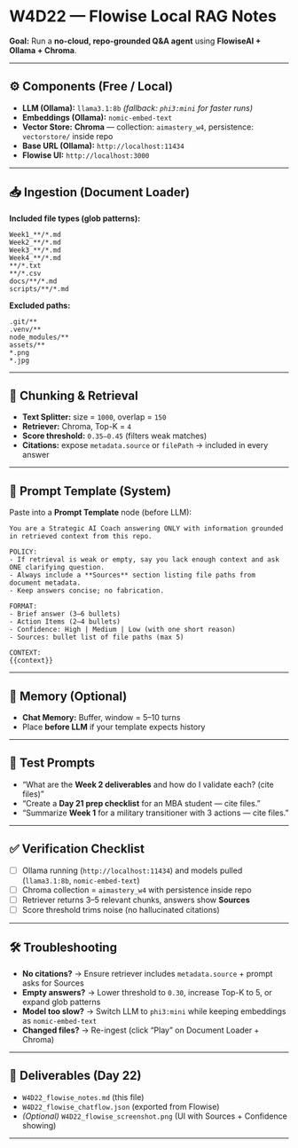 # W4D22 — Flowise Local RAG Notes

**Goal:** Run a **no-cloud, repo-grounded Q\&A agent** using **FlowiseAI + Ollama + Chroma**.

---

## ⚙️ Components (Free / Local)

* **LLM (Ollama):** `llama3.1:8b` *(fallback: `phi3:mini` for faster runs)*
* **Embeddings (Ollama):** `nomic-embed-text`
* **Vector Store:** **Chroma** — collection: `aimastery_w4`, persistence: `vectorstore/` inside repo
* **Base URL (Ollama):** `http://localhost:11434`
* **Flowise UI:** `http://localhost:3000`

---

## 📥 Ingestion (Document Loader)

**Included file types (glob patterns):**

```
Week1_**/*.md
Week2_**/*.md
Week3_**/*.md
Week4_**/*.md
**/*.txt
**/*.csv
docs/**/*.md
scripts/**/*.md
```

**Excluded paths:**

```
.git/** 
.venv/** 
node_modules/** 
assets/** 
*.png 
*.jpg
```

---

## 🔎 Chunking & Retrieval

* **Text Splitter:** size = `1000`, overlap = `150`
* **Retriever:** Chroma, Top-K = `4`
* **Score threshold:** `0.35–0.45` (filters weak matches)
* **Citations:** expose `metadata.source` or `filePath` → included in every answer

---

## 📝 Prompt Template (System)

Paste into a **Prompt Template** node (before LLM):

```
You are a Strategic AI Coach answering ONLY with information grounded in retrieved context from this repo.

POLICY:
- If retrieval is weak or empty, say you lack enough context and ask ONE clarifying question.
- Always include a **Sources** section listing file paths from document metadata.
- Keep answers concise; no fabrication.

FORMAT:
- Brief answer (3–6 bullets)
- Action Items (2–4 bullets)
- Confidence: High | Medium | Low (with one short reason)
- Sources: bullet list of file paths (max 5)

CONTEXT:
{{context}}
```

---

## 🧠 Memory (Optional)

* **Chat Memory:** Buffer, window = 5–10 turns
* Place **before LLM** if your template expects history

---

## 💬 Test Prompts

* “What are the **Week 2 deliverables** and how do I validate each? (cite files)”
* “Create a **Day 21 prep checklist** for an MBA student — cite files.”
* “Summarize **Week 1** for a military transitioner with 3 actions — cite files.”

---

## ✅ Verification Checklist

* [ ] Ollama running (`http://localhost:11434`) and models pulled (`llama3.1:8b`, `nomic-embed-text`)
* [ ] Chroma collection = `aimastery_w4` with persistence inside repo
* [ ] Retriever returns 3–5 relevant chunks, answers show **Sources**
* [ ] Score threshold trims noise (no hallucinated citations)

---

## 🛠 Troubleshooting

* **No citations?** → Ensure retriever includes `metadata.source` + prompt asks for Sources
* **Empty answers?** → Lower threshold to `0.30`, increase Top-K to 5, or expand glob patterns
* **Model too slow?** → Switch LLM to `phi3:mini` while keeping embeddings as `nomic-embed-text`
* **Changed files?** → Re-ingest (click “Play” on Document Loader + Chroma)

---

## 📂 Deliverables (Day 22)

* `W4D22_flowise_notes.md` (this file)
* `W4D22_flowise_chatflow.json` (exported from Flowise)
* *(Optional)* `W4D22_flowise_screenshot.png` (UI with Sources + Confidence showing)

---
